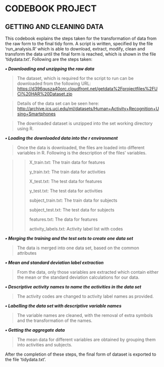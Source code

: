 # CODEBOOK PROJECT
## GETTING AND CLEANING DATA

This codebook explains the steps taken for the transformation of data from the raw form to the final tidy form. A script is written, specified by the file ‘run_analysis.R’ which is able to download, extract, modify, clean and transform the data until the final form is reached, which is shown in the file ‘tidydata.txt’. Following are the steps taken:


***•	Downloading and unzipping the raw data***

> The dataset, which is required for the script to run can be downloaded from the following URL:
> https://d396qusza40orc.cloudfront.net/getdata%2Fprojectfiles%2FUCI%20HAR%20Dataset.zip

> Details of the data set can be seen here:
> http://archive.ics.uci.edu/ml/datasets/Human+Activity+Recognition+Using+Smartphones

> The downloaded dataset is unzipped into the set working directory using R.

***•	Loading the downloaded data into the r environment***

> Once the data is downloaded, the files are loaded into different variables in R. Following is the description of the files’ variables.

>> X_train.txt: The train data for features
>> 
>> y_train.txt: The train data for activities
>> 
>> X_test.txt: The test data for features
>> 
>> y_test.txt: The test data for activities
>> 
>> subject_train.txt: The train data for subjects
>> 
>> subject_test.txt: The test data for subjects
>> 
>> features.txt: The data for features
>> 
>> activity_labels.txt: Activity label list with codes

***•	Merging the training and the test sets to create one data set***

> The data is merged into one data set, based on the common attributes

***•	Mean and standard deviation label extraction***

> From the data, only those variables are extracted which contain either the mean or the standard deviation calculations for our data.

***•	Descriptive activity names to name the activities in the data set***

> The activity codes are changed to activity label names as provided.

***•	Labelling the data set with descriptive variable names***

> The variable names are cleaned, with the removal of extra symbols and the transformation of the names.

***•	Getting the aggregate data***

> The mean data for different variables are obtained by grouping them into activities and subjects.

After the completion of these steps, the final form of dataset is exported to the file ‘tidydata.txt’.

